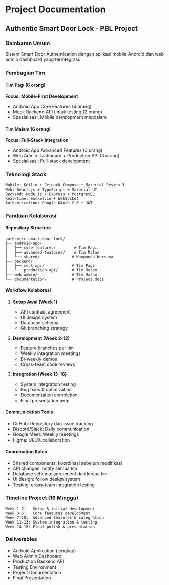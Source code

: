 # Project Documentation

## Authentic Smart Door Lock - PBL Project

### Gambaran Umum
Sistem Smart Door Authentication dengan aplikasi mobile Android dan web admin dashboard yang terintegrasi.

### Pembagian Tim

#### Tim Pagi (6 orang)
**Focus: Mobile-First Development**
- Android App Core Features (4 orang)
- Mock Backend API untuk testing (2 orang)
- Spesialisasi: Mobile development mendalam

#### Tim Malam (6 orang)  
**Focus: Full-Stack Integration**
- Android App Advanced Features (3 orang)
- Web Admin Dashboard + Production API (3 orang)
- Spesialisasi: Full-stack development

### Teknologi Stack
```
Mobile: Kotlin + Jetpack Compose + Material Design 3
Web: React.js + TypeScript + Material-UI
Backend: Node.js + Express + PostgreSQL
Real-time: Socket.io + WebSocket
Authentication: Google OAuth 2.0 + JWT
```

### Panduan Kolaborasi

#### Repository Structure
```
authentic-smart-door-lock/
├── android-app/
│   ├── core-features/        # Tim Pagi
│   ├── advanced-features/    # Tim Malam
│   └── shared/              # Komponen bersama
├── backend/
│   ├── mock-api/            # Tim Pagi
│   └── production-api/      # Tim Malam
├── web-admin/               # Tim Malam
└── documentation/           # Project docs
```

#### Workflow Kolaborasi
1. **Setup Awal (Week 1)**
   - API contract agreement
   - UI design system
   - Database schema
   - Git branching strategy

2. **Development (Week 2-12)**
   - Feature branches per tim
   - Weekly integration meetings
   - Bi-weekly demos
   - Cross-team code reviews

3. **Integration (Week 13-16)**
   - System integration testing
   - Bug fixes & optimization
   - Documentation completion
   - Final presentation prep

#### Communication Tools
- GitHub: Repository dan issue tracking
- Discord/Slack: Daily communication
- Google Meet: Weekly meetings
- Figma: UI/UX collaboration

#### Coordination Rules
- Shared components: koordinasi sebelum modifikasi
- API changes: notify semua tim
- Database schema: agreement dari kedua tim
- UI design: follow design system
- Testing: cross-team integration testing

### Timeline Project (16 Minggu)
```
Week 1-2:   Setup & initial development
Week 3-6:   Core features development
Week 7-10:  Advanced features & integration
Week 11-13: System integration & testing
Week 14-16: Final polish & presentation
```

### Deliverables
- Android Application (lengkap)
- Web Admin Dashboard
- Production Backend API
- Testing Environment
- Project Documentation
- Final Presentation
